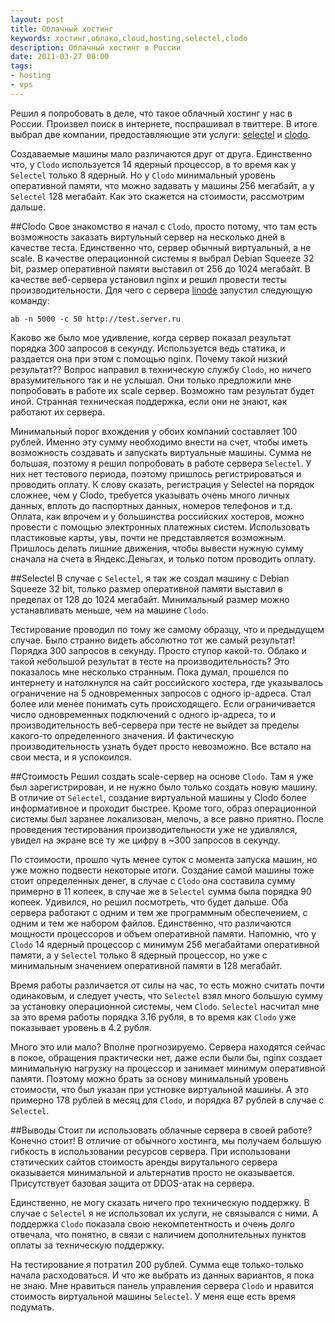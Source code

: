 ```yaml
---
layout: post
title: Облачный хостинг
keywords: хостинг,облако,cloud,hosting,selectel,clodo
description: Облачный хостинг в России
date: 2011-03-27 00:00
tags:
- hosting
- vps
---
```

Решил я попробовать в деле, что такое облачный хостинг у нас в России. Произвел поиск в интернете, поспрашивал в твиттере. В итоге выбрал
две компании, предоставляющие эти услуги: [selectel](http://selectel.ru/ "Selectel") и [clodo](http://www.clodo.ru/ "Clodo").

Создаваемые машины мало различаются друг от друга. Единственно что, у `Clodo` используется 14 ядерный процессор, в то время как у `Selectel`
только 8 ядерный. Но у `Clodo` минимальный уровень оперативной памяти, что можно задавать у машины 256 мегабайт, а у
`Selectel` 128 мегабайт. Как это скажется на стоимости, рассмотрим дальше.

##Clodo
Свое знакомство я начал с `Clodo`, просто потому, что там есть возможность заказать виртульный сервер на несколько дней в
качестве теста. Единственно что, сервер обычный виртуальный, а не scale. В качестве операционной системы я выбрал Debian Squeeze
32 bit, размер оперативной памяти выставил от 256 до 1024 мегабайт. В качестве веб-сервера установил nginx и решил провести
тесты производительности. Для чего с сервера [linode](http://www.juev.ru/linode "Linode") запустил следующую команду:

	ab -n 5000 -c 50 http://test.server.ru

Каково же было мое удивление, когда сервер показал результат порядка 300 запросов в секунду. Используется ведь статика, и
раздается она при этом с помощью nginx. Почему такой низкий результат?? Вопрос направил в техническую службу `Clodo`, но ничего
вразумительного так и не услышал. Они только предложили мне попробовать в работе их scale сервер. Возможно там результат будет
иной. Странная техническая поддержка, если они не знают, как работают их сервера.

Минимальный порог вхождения у обоих компаний составляет 100 рублей. Именно эту сумму необходимо внести на счет, чтобы иметь
возможность создавать и запускать виртуальные машины. Сумма не большая, поэтому я решил попробовать в работе сервера `Selectel`.
У них нет тестового периода, поэтому пришлось регистрироваться и проводить оплату. К слову сказать, регистрация у Selectel на
порядок сложнее, чем у Clodo, требуется указывать очень много личных данных, вплоть до паспортных данных, номеров телефонов и
т.д. Оплата, как впрочем и у большинства российских хостеров, можно провести с помощью электронных платежных систем.
Использовать пластиковые карты, увы, почти не представляется возможным. Пришлось делать лишние движения, чтобы вывести нужную
сумму сначала на счета в Яндекс.Деньгах, и только потом проводить оплату. 

##Selectel
В случае с `Selectel`, я так же создал машину с Debian Squeeze 32 bit, только размер оперативной памяти выставил в пределах от
128 до 1024 мегабайт. Минимальный размер можно устанавливать меньше, чем на машине `Clodo`.

Тестирование проводил по тому же самому образцу, что и предыдущем случае. Было странно видеть абсолютно тот же самый результат!
Порядка 300 запросов в секунду. Просто ступор какой-то. Облако и такой небольшой результат в тесте на производительность? Это
показалось мне несколько странным. Пока думал, прошелся по интернету и натолкнулся на сайт российского хостера, где указывалось
ограничение на 5 одновременных запросов с одного ip-адреса. Стал более или менее понимать суть происходящего. Если
ограничивается число одновременных подключений с одного ip-адреса, то и производительность веб-сервера при тесте не выйдет за
пределы какого-то определенного значения. И фактическую производительность узнать будет просто невозможно. Все встало на свои
места, и я успокоился.

##Стоимость
Решил создать scale-сервер на основе `Clodo`. Там я уже был зарегистрирован, и не нужно было только создать новую машину. В
отличие от `Selectel`, создание виртуальной машины у Clodo более информативное и проходит быстрее. Кроме того, образ
операционной системы был заранее локализован, мелочь, а все равно приятно. После проведения тестирования производительности уже
не удивлялся, увидел на экране все ту же цифру в ~300 запросов в секунду. 

По стоимости, прошло чуть менее суток с момента запуска машин, но уже можно подвести некоторые итоги. Создание самой машины тоже
стоит определенных денег, в случае с `Clodo` она составила сумму примерно в 11 копеек, в случае же в `Selectel` сумма была
порядка 90 копеек. Удивился, но решил посмотреть, что будет дальше. Оба сервера работают с одним и тем же программным
обеспечением, с одним и тем же набором файлов. Единственно, что различаются мощности процессоров и объем оперативной памяти.
Напомню, что у `Clodo` 14 ядерный процессор с минимум 256 мегабайтами оперативной памяти, а у `Selectel` только 8 ядерный
процессор, но уже с минимальным значением оперативной памяти в 128 мегабайт.

Время работы различается от силы на час, то есть можно считать почти одинаковым, и следует учесть, что `Selectel` взял много
большую сумму за установку операционной системы, чем `Clodo`. `Selectel` насчитал мне за это время работы порядка 3.16 рубля, в
то время как `Clodo` уже показывает уровень в 4.2 рубля. 

Много это или мало? Вполне прогнозируемо. Сервера находятся сейчас в покое, обращения практически нет, даже если были бы,
nginx создает минимальную нагрузку на процессор и занимает минимум оперативной памяти. Поэтому можно брать за основу минимальный
уровень стоимости, что был указан при устновке виртуальной машины. А это примерно 178 рублей в месяц для `Clodo`, и порядка 87
рублей в случае с `Selectel`.

##Выводы
Стоит ли использовать облачные сервера в своей работе? Конечно стоит! В отличие от обычного хостинга, мы получаем большую
гибкость в использовании ресурсов сервера. При использовани статических сайтов стоимость аренды вирутального сервера оказывается
минимальной и альтернатив просто не оказывается. Присутствует базовая защита от DDOS-атак на сервера.

Единственно, не могу сказать ничего про техническую поддержку. В случае с `Selectel` я не использовал их услуги, не связывался с
ними. А поддержка `Clodo` показала свою некомпетентность и очень долго отвечала, что понятно, в связи с наличием дополнительных
пунктов оплаты за техническую поддержку. 

На тестирование я потратил 200 рублей. Сумма еще только-только начала расходоваться. И что же выбрать из данных вариантов, я
пока не знаю. Мне нравиться панель управления сервера `Clodo` и нравится стоимость виртуальной машины `Selectel`. У меня еще
есть время подумать.
